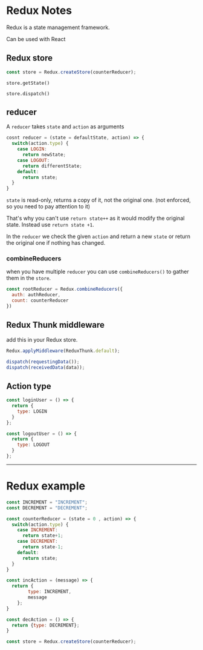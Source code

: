 # Redux Notes

Redux is a state management framework.

Can be used with React

## Redux store

```js
const store = Redux.createStore(counterReducer);
```

`store.getState()`

`store.dispatch()`

## reducer

A `reducer` takes `state` and `action` as arguments

```js
cosnt reducer = (state = defaultState, action) => {
  switch(action.type) {
    case LOGIN:
      return newState;
    case LOGOUT:
      return differentState;
    default:
      return state;
  }
}
```

`state` is read-only, returns a copy of it, not the original one. (not enforced, so you need to pay attention to it)

That's why you can't use `return state++` as it would modify the original state. Instead use `return state +1`.

In the `reducer` we check the given `action` and return a new `state` or return the original one if nothing has changed. 

### combineReducers

when you have multiple `reducer` you can use `combineReducers()` to gather them in the `store`.

```js
const rootReducer = Redux.combineReducers({
  auth: authReducer,
  count: counterReducer
})
```

## Redux Thunk middleware

add this in your Redux store.

```js
Redux.applyMiddleware(ReduxThunk.default);
```

```js
dispatch(requestingData());
dispatch(receivedData(data));
```

## Action type

```js
const loginUser = () => {
  return {
    type: LOGIN
  }
};

const logoutUser = () => {
  return {
    type: LOGOUT
  }
};
```

---

# Redux example

```js
const INCREMENT = "INCREMENT";
const DECREMENT = "DECREMENT";

const counterReducer = (state = 0 , action) => {
  switch(action.type) {
    case INCREMENT: 
      return state+1;
    case DECREMENT:
      return state-1;
    default:
      return state;
  }
}

const incAction = (message) => {
  return {
    	type: INCREMENT,
    	message
  	};
}

const decAction = () => {
  return {type: DECREMENT};
}

const store = Redux.createStore(counterReducer);
```

